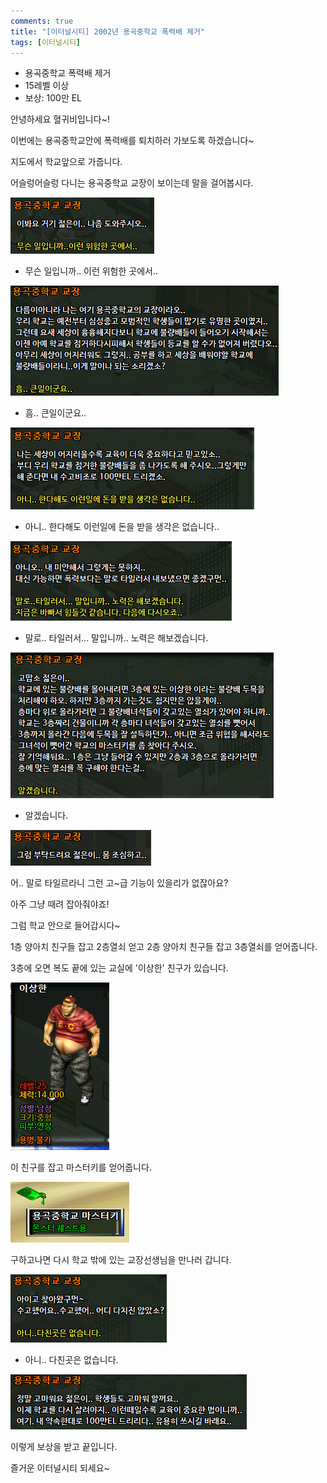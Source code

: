 ```yaml
---
comments: true
title: "[이터널시티] 2002년 용곡중학교 폭력배 제거"
tags: [이터널시티]
---
```


- 용곡중학교 폭력배 제거
- 15레벨 이상
- 보상: 100만 EL

안녕하세요 혈귀비입니다~!

이번에는 용곡중학교안에 폭력배를 퇴치하러 가보도록 하겠습니다~

지도에서 학교앞으로 가줍니다.

어슬렁어슬렁 다니는 용곡중학교 교장이 보이는데 말을 걸어봅시다.

![eternalcity](/assets/image/eternalcity/2002/2002062.PNG)

- 무슨 일입니까.. 이런 위험한 곳에서..

![eternalcity](/assets/image/eternalcity/2002/2002063.PNG)

- 흠.. 큰일이군요..

![eternalcity](/assets/image/eternalcity/2002/2002064.PNG)

- 아니.. 한다해도 이런일에 돈을 받을 생각은 없습니다..

![eternalcity](/assets/image/eternalcity/2002/2002065.PNG)

- 말로.. 타일러서... 말입니까.. 노력은 해보겠습니다.

![eternalcity](/assets/image/eternalcity/2002/2002066.PNG)

- 알겠습니다.

![eternalcity](/assets/image/eternalcity/2002/2002067.PNG)

어.. 말로 타일르라니 그런 고~급 기능이 있을리가 없잖아요?

아주 그냥 때려 잡아줘야죠!

그럼 학교 안으로 들어갑시다~

1층 양아치 친구들 잡고 2층열쇠 얻고 2층 양아치 친구들 잡고 3층열쇠를 얻어줍니다.

3층에 오면 복도 끝에 있는 교실에 '이상한' 친구가 있습니다.

![eternalcity](/assets/image/eternalcity/2002/2002068.PNG)

이 친구를 잡고 마스터키를 얻어줍니다.

![eternalcity](/assets/image/eternalcity/2002/2002069.PNG)

구하고나면 다시 학교 밖에 있는 교장선생님을 만나러 갑니다.

![eternalcity](/assets/image/eternalcity/2002/2002070.PNG)

- 아니.. 다친곳은 없습니다.

![eternalcity](/assets/image/eternalcity/2002/2002071.PNG)

이렇게 보상을 받고 끝입니다.

즐거운 이터널시티 되세요~
